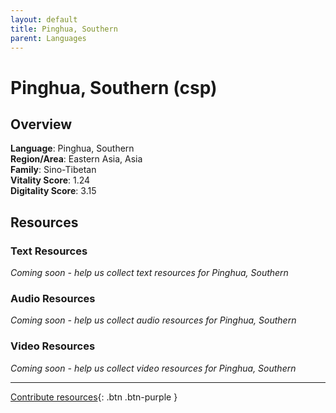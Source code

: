 ```yaml
---
layout: default
title: Pinghua, Southern
parent: Languages
---
```


# Pinghua, Southern (csp)

## Overview

**Language**: Pinghua, Southern  
**Region/Area**: Eastern Asia, Asia  
**Family**: Sino-Tibetan  
**Vitality Score**: 1.24  
**Digitality Score**: 3.15  

## Resources

### Text Resources
*Coming soon - help us collect text resources for Pinghua, Southern*

### Audio Resources
*Coming soon - help us collect audio resources for Pinghua, Southern*

### Video Resources
*Coming soon - help us collect video resources for Pinghua, Southern*

---

[Contribute resources](https://fairtrain.github.io/){: .btn .btn-purple }
